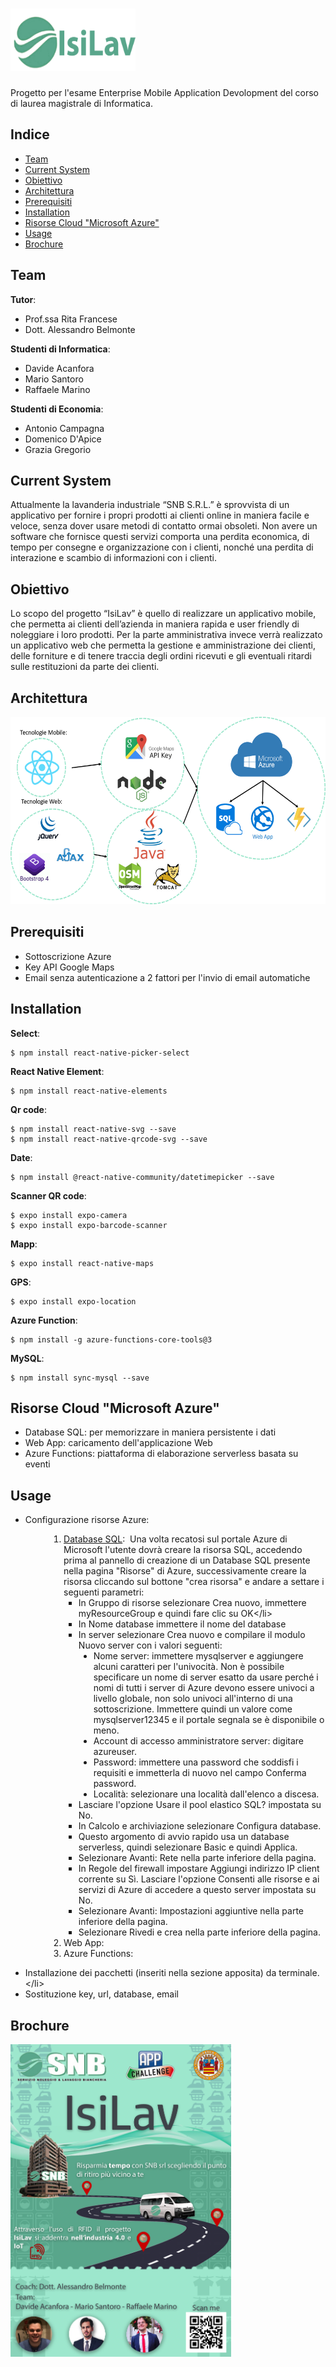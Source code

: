
# <img src="https://github.com/mario-santoro/EMAD2020_IsiLav/blob/main/Documentazione/isilav-logo.png" width="200" height="100"> 

Progetto per l'esame Enterprise Mobile Application Devolopment del corso di laurea magistrale di Informatica.

## Indice
<ul>
	<li> <a href="https://github.com/mario-santoro/EMAD2020_IsiLav#team">Team</a></li>
	<li> <a href="https://github.com/mario-santoro/EMAD2020_IsiLav#current-system">Current System</a></li>
 	<li> <a href="https://github.com/mario-santoro/EMAD2020_IsiLav#obiettivo">Obiettivo</a></li>
	<li> <a href="https://github.com/mario-santoro/EMAD2020_IsiLav#architettura">Architettura</a></li>
	<li> <a href="https://github.com/mario-santoro/EMAD2020_IsiLav#prerequisiti">Prerequisiti</a></li>
 	<li> <a href="https://github.com/mario-santoro/EMAD2020_IsiLav#installation">Installation</a></li>
	<li> <a href="https://github.com/mario-santoro/EMAD2020_IsiLav#risorse-cloud-microsoft-azure">Risorse Cloud "Microsoft Azure"</a></li>
	<li> <a href="https://github.com/mario-santoro/EMAD2020_IsiLav#usage">Usage</a></li>
 	<li> <a href="https://github.com/mario-santoro/EMAD2020_IsiLav#brochure">Brochure</a></li>
</ul>


## Team
**Tutor**:
 - Prof.ssa Rita Francese
 - Dott. Alessandro Belmonte

**Studenti di Informatica**:
 - Davide Acanfora
 - Mario Santoro
 - Raffaele Marino
 
**Studenti di Economia**:
 - Antonio Campagna
 - Domenico D'Apice
 - Grazia Gregorio

## Current System
Attualmente la lavanderia industriale “SNB S.R.L.” è sprovvista di un applicativo per fornire i propri prodotti ai clienti online in maniera facile e veloce, senza dover usare metodi di contatto ormai obsoleti. Non avere un software che fornisce questi servizi comporta una perdita economica, di tempo per consegne e organizzazione con i clienti, nonché una perdita di interazione e scambio di informazioni con i clienti.

## Obiettivo
Lo scopo del progetto “IsiLav” è quello di realizzare un applicativo mobile, che permetta ai clienti dell’azienda in maniera rapida e user friendly di noleggiare i loro prodotti. Per la parte amministrativa invece verrà realizzato un applicativo web che permetta la gestione e amministrazione dei clienti, delle forniture e di tenere traccia degli ordini ricevuti e gli eventuali ritardi sulle restituzioni da parte dei clienti.

## Architettura
<img src="https://github.com/mario-santoro/EMAD2020_IsiLav/blob/main/Documentazione/isilav-tecnologie.png" height="300">

## Prerequisiti
<ul>
	<li>Sottoscrizione Azure</li>
	<li>Key API Google Maps</li>	 
	<li>Email senza autenticazione a 2 fattori per l'invio di email automatiche</li>	
</ul>

## Installation
<b>Select</b>:
```console
$ npm install react-native-picker-select 
```
<b>React Native Element</b>: 
```console
$ npm install react-native-elements  
```
<b>Qr code</b>: 
```console
$ npm install react-native-svg --save
$ npm install react-native-qrcode-svg --save  
```
<b>Date</b>: 
```console
$ npm install @react-native-community/datetimepicker --save  
```
<b>Scanner QR code</b>:
```
$ expo install expo-camera
$ expo install expo-barcode-scanner 
```
<b>Mapp</b>: 
```console
$ expo install react-native-maps 
```
<b>GPS</b>:
```console
$ expo install expo-location
```
<b> Azure Function</b>: 
```console
$ npm install -g azure-functions-core-tools@3 
```
<b> MySQL</b>: 
```console
$ npm install sync-mysql --save
```
## Risorse Cloud "Microsoft Azure"
<ul>
	<li>Database SQL: per memorizzare in maniera persistente i dati</li>
	<li>Web App: caricamento dell'applicazione Web</li>
	<li>Azure Functions: piattaforma di elaborazione serverless basata su eventi</li>
</ul>

## Usage
<ul style="list-style-type: disc;">
    <li>Configurazione risorse Azure:</li>
</ul>
<ol style="list-style-type: decimal;margin-left:61.25px;">
    <li><a href="https://docs.microsoft.com/it-it/azure/azure-sql/database/single-database-create-quickstart?tabs=azure-portal">Database SQL</a>: &nbsp;Una volta recatosi sul portale Azure di Microsoft l&apos;utente dovr&agrave; creare la risorsa SQL, accedendo prima al pannello di creazione di un Database SQL presente nella pagina &quot;Risorse&quot; di Azure, successivamente creare la risorsa cliccando sul bottone &quot;crea risorsa&quot; e andare a settare i seguenti parametri:<ul style="list-style-type: square;">
            <li>In Gruppo di risorse selezionare Crea nuovo, immettere myResourceGroup e quindi fare clic su OK&lt;/li&gt;</li>
            <li>In Nome database immettere il nome del database</li>
            <li>In server selezionare Crea nuovo e compilare il modulo Nuovo server con i valori seguenti:<ul style="list-style-type: disc;">
                    <li>Nome server: immettere mysqlserver e aggiungere alcuni caratteri per l&apos;univocit&agrave;. Non &egrave; possibile specificare un nome di server esatto da usare perch&eacute; i nomi di tutti i server di Azure devono essere univoci a livello globale, non solo univoci all&apos;interno di una sottoscrizione. Immettere quindi un valore come mysqlserver12345 e il portale segnala se &egrave; disponibile o meno.</li>
                    <li>Account di accesso amministratore server: digitare azureuser.</li>
                    <li>Password: immettere una password che soddisfi i requisiti e immetterla di nuovo nel campo Conferma password.</li>
                    <li>Localit&agrave;: selezionare una localit&agrave; dall&apos;elenco a discesa.</li>
                </ul>
            </li>
            <li>Lasciare l&apos;opzione Usare il pool elastico SQL? impostata su No.</li>
            <li>In Calcolo e archiviazione selezionare Configura database.</li>
            <li>Questo argomento di avvio rapido usa un database serverless, quindi selezionare Basic e quindi Applica.</li>
            <li>Selezionare Avanti: Rete nella parte inferiore della pagina.</li>
            <li>In Regole del firewall impostare Aggiungi indirizzo IP client corrente su S&igrave;. Lasciare l&apos;opzione Consenti alle risorse e ai servizi di Azure di accedere a questo server impostata su No.</li>
            <li>Selezionare Avanti: Impostazioni aggiuntive nella parte inferiore della pagina.</li>
            <li>Selezionare Rivedi e crea nella parte inferiore della pagina.</li>
        </ul>
    </li>
    <li>Web App:</li>
    <li>Azure Functions:</li>
</ol>
<ul style="list-style-type: disc;">
    <li>Installazione dei pacchetti (inseriti nella sezione apposita) da terminale.&lt;/li&gt;&nbsp;</li>
    <li>Sostituzione key, url, database, email</li>
</ul>

## Brochure

<img src="https://github.com/mario-santoro/EMAD2020_IsiLav/blob/main/Documentazione/IsiLavBrochure.png" height="500">
